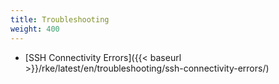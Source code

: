 ```yaml
---
title: Troubleshooting
weight: 400
---
```


* [SSH Connectivity Errors]({{< baseurl >}}/rke/latest/en/troubleshooting/ssh-connectivity-errors/)
